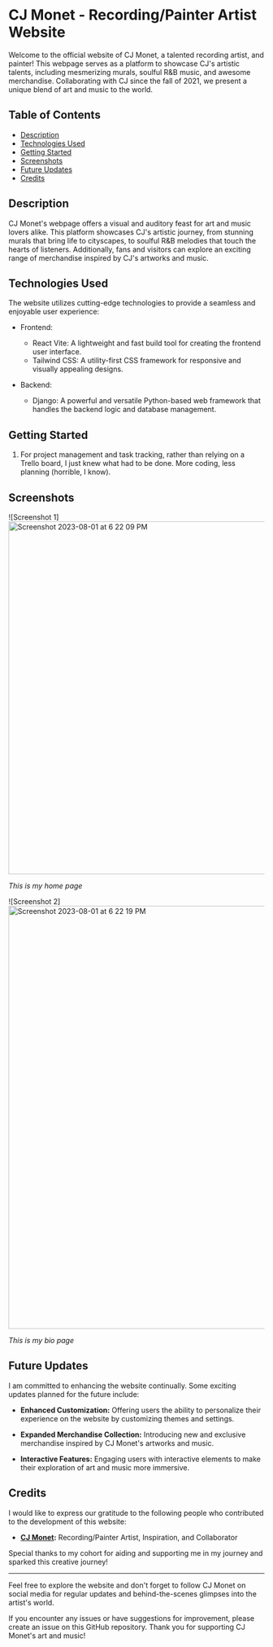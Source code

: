 # CJ Monet - Recording/Painter Artist Website


Welcome to the official website of CJ Monet, a talented recording artist, and painter! This webpage serves as a platform to showcase CJ's artistic talents, including mesmerizing murals, soulful R&B music, and awesome merchandise. Collaborating with CJ since the fall of 2021, we present a unique blend of art and music to the world.

## Table of Contents

- [Description](#description)
- [Technologies Used](#technologies-used)
- [Getting Started](#getting-started)
- [Screenshots](#screenshots)
- [Future Updates](#future-updates)
- [Credits](#credits)

## Description

CJ Monet's webpage offers a visual and auditory feast for art and music lovers alike. This platform showcases CJ's artistic journey, from stunning murals that bring life to cityscapes, to soulful R&B melodies that touch the hearts of listeners. Additionally, fans and visitors can explore an exciting range of merchandise inspired by CJ's artworks and music.

## Technologies Used

The website utilizes cutting-edge technologies to provide a seamless and enjoyable user experience:

- Frontend:
  - React Vite: A lightweight and fast build tool for creating the frontend user interface.
  - Tailwind CSS: A utility-first CSS framework for responsive and visually appealing designs.

- Backend:
  - Django: A powerful and versatile Python-based web framework that handles the backend logic and database management.

## Getting Started

1. For project management and task tracking, rather than relying on a Trello board, I just knew what had to be done. More coding, less planning (horrible, I know).

## Screenshots

![Screenshot 1]<img width="693" alt="Screenshot 2023-08-01 at 6 22 09 PM" src="https://github.com/LowellC86/CJMonet/assets/132387494/c0c6fa8c-48d7-468b-b066-342118b4fd11">

*This is my home page*

![Screenshot 2]<img width="831" alt="Screenshot 2023-08-01 at 6 22 19 PM" src="https://github.com/LowellC86/CJMonet/assets/132387494/0bc25659-c224-4a20-89ea-67be039a1a29">

*This is my bio page*

## Future Updates

I am committed to enhancing the website continually. Some exciting updates planned for the future include:

- **Enhanced Customization:** Offering users the ability to personalize their experience on the website by customizing themes and settings.

- **Expanded Merchandise Collection:** Introducing new and exclusive merchandise inspired by CJ Monet's artworks and music.

- **Interactive Features:** Engaging users with interactive elements to make their exploration of art and music more immersive.

## Credits

I would like to express our gratitude to the following people who contributed to the development of this website:

- **[CJ Monet](https://www.instagram.com/cj.monet/?hl=en):** Recording/Painter Artist, Inspiration, and Collaborator

Special thanks to my cohort for aiding and supporting me in my journey and sparked this creative journey!

---

Feel free to explore the website and don't forget to follow CJ Monet on social media for regular updates and behind-the-scenes glimpses into the artist's world.

If you encounter any issues or have suggestions for improvement, please create an issue on this GitHub repository. Thank you for supporting CJ Monet's art and music!
